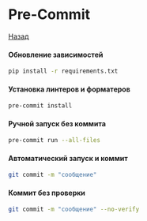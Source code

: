 # Pre-Commit

[Назад](../../README.md)

#### Обновление зависимостей

```bash
pip install -r requirements.txt
```

#### Установка линтеров и форматеров

```bash
pre-commit install
```

#### Ручной запуск без коммита

```bash
pre-commit run --all-files
```

#### Автоматический запуск и коммит

```bash
git commit -m "сообщение"
```


#### Коммит без проверки

```bash
git commit -m "сообщение" --no-verify
```
